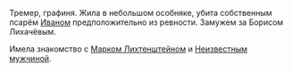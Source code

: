 Тремер, графиня. Жила в небольшом особняке, убита собственным псарём [Иваном](</Дело/псарь Иван.md>) предположительно из ревности. Замужем за Борисом Лихачёвым.

Имела знакомство с [Марком Лихтенштейном](</Дело/Марк Лихтенштейн.md>) и [Неизвестным мужчиной](<Дмитрий Дмитриевич Аверин.md>).